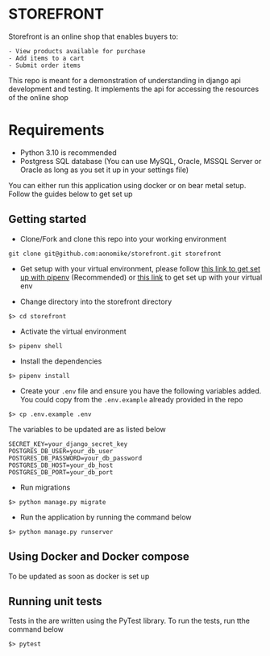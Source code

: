 # STOREFRONT

Storefront is an online shop that enables buyers to:

    - View products available for purchase
    - Add items to a cart
    - Submit order items

This repo is meant for a demonstration of understanding in django api development and testing. It implements the api for accessing the resources of the online shop

# Requirements

- Python 3.10 is recommended
- Postgress SQL database (You can use MySQL, Oracle, MSSQL Server or Oracle as long as you set it up in your settings file)

You can either run this application using docker or on bear metal setup. Follow the guides below to get set up

## Getting started

- Clone/Fork and clone this repo into your working environment

```
git clone git@github.com:aonomike/storefront.git storefront
```

- Get setup with your virtual environment, please follow [this link to get set up with pipenv](https://pipenv.pypa.io/en/latest/) (Recommended) or [this link](https://www.geeksforgeeks.org/python-virtual-environment/) to get set up with your virtual env

- Change directory into the storefront directory

```
$> cd storefront
```

- Activate the virtual environment

```
$> pipenv shell
```

- Install the dependencies

```
$> pipenv install
```

- Create your `.env` file and ensure you have the following variables added. You could copy from the `.env.example` already provided in the repo

```
$> cp .env.example .env
```

The variables to be updated are as  listed below

```
SECRET_KEY=your_django_secret_key
POSTGRES_DB_USER=your_db_user
POSTGRES_DB_PASSWORD=your_db_password
POSTGRES_DB_HOST=your_db_host
POSTGRES_DB_PORT=your_db_port
```

- Run migrations

```
$> python manage.py migrate
```

- Run the application by running the command below

```
$> python manage.py runserver
```

## Using Docker and Docker compose

To be updated as soon as docker is set up

## Running unit tests

Tests in the are written using the PyTest library. To run the tests, run tthe command below

```
$> pytest
```
